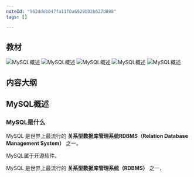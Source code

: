 ```yaml
---
noteId: "962ddeb047fa11f0a6929b02b627d898"
tags: []

---
```

## 教材
![MySQL概述](../images/ebooks/019.jpeg)
![MySQL概述](../images/ebooks/020.jpeg)
![MySQL概述](../images/ebooks/021.jpeg)
![MySQL概述](../images/ebooks/022.jpeg)
![MySQL概述](../images/ebooks/023.jpeg)

## 内容大纲


## MySQL概述

### MySQL是什么

MySQL 是世界上最流行的 **关系型数据库管理系统RDBMS（Relation Database Management System）** 之一。

MySQL属于开源软件。






MySQL 是世界上最流行的 **关系型数据库管理系统（RDBMS）** 之一，


